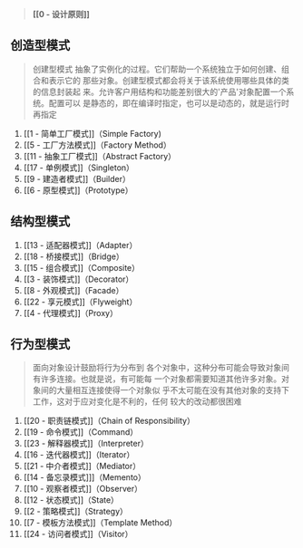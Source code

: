 > **[[0 - 设计原则]]**

## 创造型模式

> 创建型模式 抽象了实例化的过程。它们帮助一个系统独立于如何创建、组合和表示它的 那些对象。创建型模式都会将关于该系统使用哪些具体的类的信息封装起 来。允许客户用结构和功能差别很大的'产品'对象配置一个系统。配置可以 是静态的，即在编译时指定，也可以是动态的，就是运行时再指定

1. [[1 - 简单工厂模式]]（Simple Factory)
2. [[5 - 工厂方法模式]]（Factory Method）
3. [[11 - 抽象工厂模式]]（Abstract Factory）
4. [[17 - 单例模式]]（Singleton）
5. [[9 - 建造者模式]]（Builder）
6. [[6 - 原型模式]]（Prototype）
## 结构型模式

1. [[13 - 适配器模式]]（Adapter）
2. [[18 - 桥接模式]]（Bridge）
3. [[15 - 组合模式]]（Composite）
4. [[3 - 装饰模式]]（Decorator）
5. [[8 - 外观模式]]（Facade）
6. [[22 - 享元模式]]（Flyweight）
7. [[4 - 代理模式]]（Proxy）
## 行为型模式

>面向对象设计鼓励将行为分布到 各个对象中，这种分布可能会导致对象间有许多连接。也就是说，有可能每 一个对象都需要知道其他许多对象。对象间的大量相互连接使得一个对象似 乎不太可能在没有其他对象的支持下工作，这对于应对变化是不利的，任何 较大的改动都很困难

1. [[20 - 职责链模式]]（Chain of Responsibility）
2. [[19 - 命令模式]]（Command）
3. [[23 - 解释器模式]]（Interpreter）
4. [[16 - 迭代器模式]]（Iterator）
5. [[21 - 中介者模式]]（Mediator）
6. [[14 - 备忘录模式]]]（Memento）
7. [[10 - 观察者模式]]（Observer）
8. [[12 - 状态模式]]（State）
9. [[2 - 策略模式]]（Strategy）
10. [[7 - 模板方法模式]]（Template Method）
11. [[24 - 访问者模式]]（Visitor）